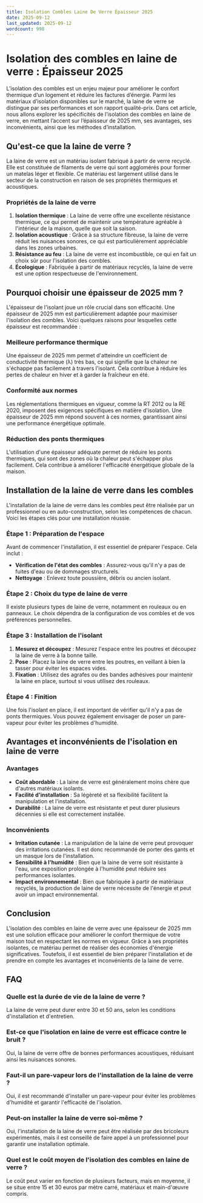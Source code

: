 ```yaml
---
title: Isolation Combles Laine De Verre Épaisseur 2025
date: 2025-09-12
last_updated: 2025-09-12
wordcount: 998
---
```


# Isolation des combles en laine de verre : Épaisseur 2025

L’isolation des combles est un enjeu majeur pour améliorer le confort thermique d’un logement et réduire les factures d’énergie. Parmi les matériaux d’isolation disponibles sur le marché, la laine de verre se distingue par ses performances et son rapport qualité-prix. Dans cet article, nous allons explorer les spécificités de l’isolation des combles en laine de verre, en mettant l’accent sur l’épaisseur de 2025 mm, ses avantages, ses inconvénients, ainsi que les méthodes d’installation.

## Qu'est-ce que la laine de verre ?

La laine de verre est un matériau isolant fabriqué à partir de verre recyclé. Elle est constituée de filaments de verre qui sont agglomérés pour former un matelas léger et flexible. Ce matériau est largement utilisé dans le secteur de la construction en raison de ses propriétés thermiques et acoustiques.

### Propriétés de la laine de verre

1. **Isolation thermique** : La laine de verre offre une excellente résistance thermique, ce qui permet de maintenir une température agréable à l'intérieur de la maison, quelle que soit la saison.
2. **Isolation acoustique** : Grâce à sa structure fibreuse, la laine de verre réduit les nuisances sonores, ce qui est particulièrement appréciable dans les zones urbaines.
3. **Résistance au feu** : La laine de verre est incombustible, ce qui en fait un choix sûr pour l'isolation des combles.
4. **Écologique** : Fabriquée à partir de matériaux recyclés, la laine de verre est une option respectueuse de l'environnement.

## Pourquoi choisir une épaisseur de 2025 mm ?

L'épaisseur de l'isolant joue un rôle crucial dans son efficacité. Une épaisseur de 2025 mm est particulièrement adaptée pour maximiser l'isolation des combles. Voici quelques raisons pour lesquelles cette épaisseur est recommandée :

### Meilleure performance thermique

Une épaisseur de 2025 mm permet d'atteindre un coefficient de conductivité thermique (λ) très bas, ce qui signifie que la chaleur ne s'échappe pas facilement à travers l'isolant. Cela contribue à réduire les pertes de chaleur en hiver et à garder la fraîcheur en été.

### Conformité aux normes

Les réglementations thermiques en vigueur, comme la RT 2012 ou la RE 2020, imposent des exigences spécifiques en matière d'isolation. Une épaisseur de 2025 mm répond souvent à ces normes, garantissant ainsi une performance énergétique optimale.

### Réduction des ponts thermiques

L'utilisation d'une épaisseur adéquate permet de réduire les ponts thermiques, qui sont des zones où la chaleur peut s'échapper plus facilement. Cela contribue à améliorer l'efficacité énergétique globale de la maison.

## Installation de la laine de verre dans les combles

L'installation de la laine de verre dans les combles peut être réalisée par un professionnel ou en auto-construction, selon les compétences de chacun. Voici les étapes clés pour une installation réussie.

### Étape 1 : Préparation de l'espace

Avant de commencer l'installation, il est essentiel de préparer l'espace. Cela inclut :

- **Vérification de l'état des combles** : Assurez-vous qu'il n'y a pas de fuites d'eau ou de dommages structurels.
- **Nettoyage** : Enlevez toute poussière, débris ou ancien isolant.

### Étape 2 : Choix du type de laine de verre

Il existe plusieurs types de laine de verre, notamment en rouleaux ou en panneaux. Le choix dépendra de la configuration de vos combles et de vos préférences personnelles.

### Étape 3 : Installation de l'isolant

1. **Mesurez et découpez** : Mesurez l'espace entre les poutres et découpez la laine de verre à la bonne taille.
2. **Pose** : Placez la laine de verre entre les poutres, en veillant à bien la tasser pour éviter les espaces vides.
3. **Fixation** : Utilisez des agrafes ou des bandes adhésives pour maintenir la laine en place, surtout si vous utilisez des rouleaux.

### Étape 4 : Finition

Une fois l'isolant en place, il est important de vérifier qu'il n'y a pas de ponts thermiques. Vous pouvez également envisager de poser un pare-vapeur pour éviter les problèmes d'humidité.

## Avantages et inconvénients de l'isolation en laine de verre

### Avantages

- **Coût abordable** : La laine de verre est généralement moins chère que d'autres matériaux isolants.
- **Facilité d'installation** : Sa légèreté et sa flexibilité facilitent la manipulation et l'installation.
- **Durabilité** : La laine de verre est résistante et peut durer plusieurs décennies si elle est correctement installée.

### Inconvénients

- **Irritation cutanée** : La manipulation de la laine de verre peut provoquer des irritations cutanées. Il est donc recommandé de porter des gants et un masque lors de l'installation.
- **Sensibilité à l'humidité** : Bien que la laine de verre soit résistante à l'eau, une exposition prolongée à l'humidité peut réduire ses performances isolantes.
- **Impact environnemental** : Bien que fabriquée à partir de matériaux recyclés, la production de laine de verre nécessite de l'énergie et peut avoir un impact environnemental.

## Conclusion

L'isolation des combles en laine de verre avec une épaisseur de 2025 mm est une solution efficace pour améliorer le confort thermique de votre maison tout en respectant les normes en vigueur. Grâce à ses propriétés isolantes, ce matériau permet de réaliser des économies d'énergie significatives. Toutefois, il est essentiel de bien préparer l'installation et de prendre en compte les avantages et inconvénients de la laine de verre.

## FAQ

### Quelle est la durée de vie de la laine de verre ?

La laine de verre peut durer entre 30 et 50 ans, selon les conditions d'installation et d'entretien.

### Est-ce que l'isolation en laine de verre est efficace contre le bruit ?

Oui, la laine de verre offre de bonnes performances acoustiques, réduisant ainsi les nuisances sonores.

### Faut-il un pare-vapeur lors de l'installation de la laine de verre ?

Oui, il est recommandé d'installer un pare-vapeur pour éviter les problèmes d'humidité et garantir l'efficacité de l'isolation.

### Peut-on installer la laine de verre soi-même ?

Oui, l'installation de la laine de verre peut être réalisée par des bricoleurs expérimentés, mais il est conseillé de faire appel à un professionnel pour garantir une installation optimale.

### Quel est le coût moyen de l'isolation des combles en laine de verre ?

Le coût peut varier en fonction de plusieurs facteurs, mais en moyenne, il se situe entre 15 et 30 euros par mètre carré, matériaux et main-d'œuvre compris.